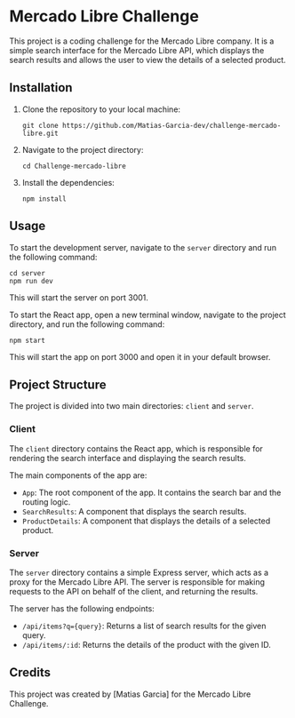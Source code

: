 # Mercado Libre Challenge

This project is a coding challenge for the Mercado Libre company. It is a simple search interface for the Mercado Libre API, which displays the search results and allows the user to view the details of a selected product.

## Installation

1. Clone the repository to your local machine:

   ```
   git clone https://github.com/Matias-Garcia-dev/challenge-mercado-libre.git
   ```

2. Navigate to the project directory:

   ```
   cd Challenge-mercado-libre
   ```

3. Install the dependencies:

   ```
   npm install
   ```

## Usage

To start the development server, navigate to the `server` directory and run the following command:

```
cd server
npm run dev
```

This will start the server on port 3001.

To start the React app, open a new terminal window, navigate to the project directory, and run the following command:

```
npm start
```

This will start the app on port 3000 and open it in your default browser.

## Project Structure

The project is divided into two main directories: `client` and `server`.

### Client

The `client` directory contains the React app, which is responsible for rendering the search interface and displaying the search results.

The main components of the app are:

- `App`: The root component of the app. It contains the search bar and the routing logic.
- `SearchResults`: A component that displays the search results.
- `ProductDetails`: A component that displays the details of a selected product.

### Server

The `server` directory contains a simple Express server, which acts as a proxy for the Mercado Libre API. The server is responsible for making requests to the API on behalf of the client, and returning the results.

The server has the following endpoints:

- `/api/items?q={query}`: Returns a list of search results for the given query.
- `/api/items/:id`: Returns the details of the product with the given ID.

## Credits

This project was created by [Matias Garcia] for the Mercado Libre Challenge.